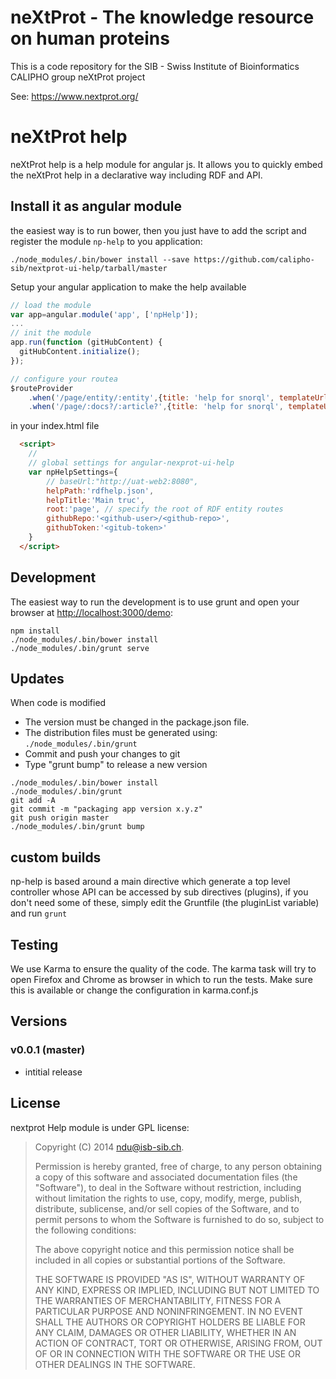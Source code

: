 # neXtProt - The knowledge resource on human proteins

This is a code repository for the SIB - Swiss Institute of Bioinformatics CALIPHO group neXtProt project

See: https://www.nextprot.org/

# neXtProt help

neXtProt help is a help module for angular js. It allows you to quickly embed the neXtProt help in a declarative way including RDF and API.

## Install it as angular module

the easiest way is to run bower, then you just have to add the script and register the module `np-help` to you application:

```
./node_modules/.bin/bower install --save https://github.com/calipho-sib/nextprot-ui-help/tarball/master
```
Setup your angular application to make the help available
```javascript
// load the module
var app=angular.module('app', ['npHelp']);
...
// init the module
app.run(function (gitHubContent) {
  gitHubContent.initialize();
});

// configure your routea
$routeProvider
    .when('/page/entity/:entity',{title: 'help for snorql', templateUrl: 'partials/help.html'})
    .when('/page/:docs?/:article?',{title: 'help for snorql', templateUrl: 'partials/page.html'})

```

in your index.html file
```html
  <script>
    //
    // global settings for angular-nexprot-ui-help
    var npHelpSettings={
        // baseUrl:"http://uat-web2:8080",
        helpPath:'rdfhelp.json',
        helpTitle:'Main truc',
        root:'page', // specify the root of RDF entity routes
        githubRepo:'<github-user>/<github-repo>',
        githubToken:'<gitub-token>'
    }    
  </script>
```




## Development
The easiest way to run the development is to use grunt and open your browser at [http://localhost:3000/demo](http://localhost:3000/demo):

```
npm install
./node_modules/.bin/bower install 
./node_modules/.bin/grunt serve
```

## Updates
When code is modified
* The version must be changed in the package.json file. 
* The distribution files must be generated using: `./node_modules/.bin/grunt` 
* Commit and push your changes to git
* Type "grunt bump" to release a new version

```
./node_modules/.bin/bower install
./node_modules/.bin/grunt
git add -A
git commit -m "packaging app version x.y.z"
git push origin master
./node_modules/.bin/grunt bump
```

## custom builds
np-help is based around a main directive which generate a top level controller whose API can be accessed by sub directives
(plugins), if you don't need some of these, simply edit the Gruntfile (the pluginList variable) and run `grunt`

## Testing
We use Karma to ensure the quality of the code. The karma task will try to open Firefox and Chrome as browser in which to run the tests. Make sure this is available or change the configuration in karma.conf.js

## Versions
### v0.0.1 (master)
- intitial release

## License

nextprot Help module is under GPL license:

> Copyright (C) 2014 ndu@isb-sib.ch.
>
> Permission is hereby granted, free of charge, to any person
> obtaining a copy of this software and associated documentation files
> (the "Software"), to deal in the Software without restriction,
> including without limitation the rights to use, copy, modify, merge,
> publish, distribute, sublicense, and/or sell copies of the Software,
> and to permit persons to whom the Software is furnished to do so,
> subject to the following conditions:
>
> The above copyright notice and this permission notice shall be
> included in all copies or substantial portions of the Software.
>
> THE SOFTWARE IS PROVIDED "AS IS", WITHOUT WARRANTY OF ANY KIND,
> EXPRESS OR IMPLIED, INCLUDING BUT NOT LIMITED TO THE WARRANTIES OF
> MERCHANTABILITY, FITNESS FOR A PARTICULAR PURPOSE AND
> NONINFRINGEMENT. IN NO EVENT SHALL THE AUTHORS OR COPYRIGHT HOLDERS
> BE LIABLE FOR ANY CLAIM, DAMAGES OR OTHER LIABILITY, WHETHER IN AN
> ACTION OF CONTRACT, TORT OR OTHERWISE, ARISING FROM, OUT OF OR IN
> CONNECTION WITH THE SOFTWARE OR THE USE OR OTHER DEALINGS IN THE
> SOFTWARE.
